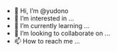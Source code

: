 - 👋 Hi, I’m @yudono
- 👀 I’m interested in ...
- 🌱 I’m currently learning ...
- 💞️ I’m looking to collaborate on ...
- 📫 How to reach me ...

<!---
yudono/yudono is a ✨ special ✨ repository because its `README.md` (this file) appears on your GitHub profile.
You can click the Preview link to take a look at your changes.
--->
